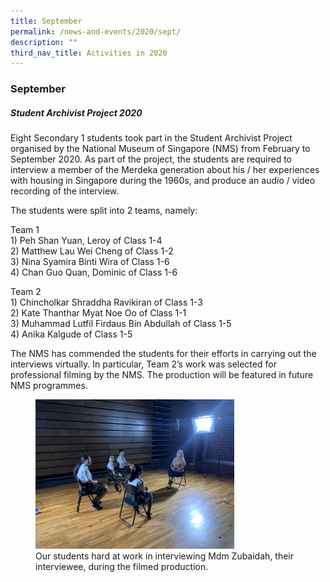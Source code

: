 ```yaml
---
title: September
permalink: /news-and-events/2020/sept/
description: ""
third_nav_title: Activities in 2020
---
```

### **September**
##### **Student Archivist Project 2020**

Eight Secondary 1 students took part in the Student Archivist Project organised by the National Museum of Singapore (NMS) from February to September 2020. As part of the project, the students are required to interview a member of the Merdeka generation about his / her experiences with housing in Singapore during the 1960s, and produce an audio / video recording of the interview.

The students were split into 2 teams, namely:

Team 1<br>
1\) Peh Shan Yuan, Leroy of Class 1-4<br>
2\) Matthew Lau Wei Cheng of Class 1-2<br>
3\) Nina Syamira Binti Wira of Class 1-6<br>
4\) Chan Guo Quan, Dominic of Class 1-6

Team 2<br>
1\) Chincholkar Shraddha Ravikiran of Class 1-3<br>
2\) Kate Thanthar Myat Noe Oo of Class 1-1<br>
3\) Muhammad Lutfil Firdaus Bin Abdullah of Class 1-5<br>
4\) Anika Kalgude of Class 1-5

The NMS has commended the students for their efforts in carrying out the interviews virtually. In particular, Team 2’s work was selected for professional filming by the NMS. The production will be featured in future NMS programmes.

<figure>
<img src="/images/2020%20sept%201.jpg" 
     style="width:75%">
<figcaption>  Our students hard at work in interviewing Mdm Zubaidah, their interviewee, during the filmed production.
 </figcaption>
</figure>
